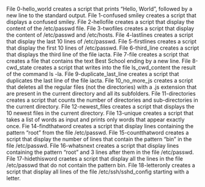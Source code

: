 File 0-hello_world creates a script that prints “Hello, World”, followed by a new line to the standard output.
File 1-confused smiley creates a script that displays a confused smiley.
File 2-hellofile creates a script that display the content of the /etc/passwd file.
File 3-twofiles creates a script that display the content of /etc/passwd and /etc/hosts.
File 4-lastlines creates a script that display the last 10 lines of /etc/passwd.
File 5-firstlines creates a script that display the first 10 lines of /etc/passwd.
File 6-third_line creates a script that displays the third line of the file iacta.
File 7-file creates a script that creates a file that contains the text Best School ending by a new line.
File 8-cwd_state creates a script that writes into the file ls_cwd_content the result of the command ls -la.
File 9-duplicate_last_line creates a script that duplicates the last line of the file iacta.
File 10_no_more_js creates a script that deletes all the regular files (not the directories) with a .js extension that are present in the current directory and all its subfolders.
File 11-directories creates a script that counts the number of directories and sub-directories in the current directory.
File 12-newest_files creates a script that displays the 10 newest files in the current directory.
File 13-unique creates a script that takes a list of words as input and prints only words that appear exactly once.
Fie 14-findthatword creates a script that display lines containing the pattern “root” from the file /etc/passwd.
File 15-countthatword creates a script that display the number of lines that contain the pattern “bin” in the file /etc/passwd.
File 16-whatsnext creates a script that display lines containing the pattern “root” and 3 lines after them in the file /etc/passwd.
File 17-hidethisword craetes a script that display all the lines in the file /etc/passwd that do not contain the pattern bin.
File 18-letteronly creates a script that display all lines of the file /etc/ssh/sshd_config starting with a letter.
